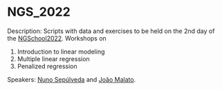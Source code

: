 # NGS_2022

Description: Scripts with data and exercises to be held on the 2nd day of the [NGSchool2022](https://ngschool.eu/ngschool2022/). Workshops on 

1. Introduction to linear modeling
2. Multiple linear regression
3. Penalized regression

Speakers:
[Nuno Sepúlveda](https://ngschool.eu/people/nuno-sepulveda/) and [João Malato](https://ngschool.eu/people/joao-torrado-maltao/).

